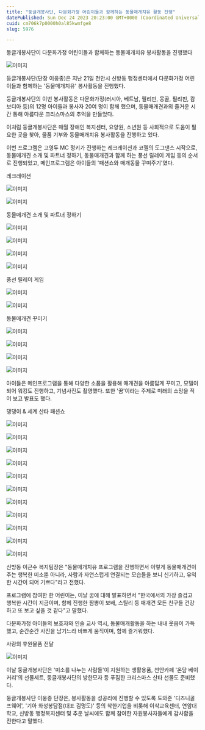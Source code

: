 ```yaml
---
title: "둥글개봉사단, 다문화가정 어린이들과 함께하는 동물매개치유 활동 진행"
datePublished: Sun Dec 24 2023 20:23:00 GMT+0000 (Coordinated Universal Time)
cuid: cm706k7p0000h0al85kwmfge8
slug: 5976

---
```



둥글개봉사단이 다문화가정 어린이들과 함께하는 동물매개치유 봉사활동을 진행했다

![이미지](https://cdn.hashnode.com/res/hashnode/image/upload/v1739260050474/a2d5a1c3-7b84-4351-b984-4422f3f821ab.jpeg)

둥글개봉사단(단장 이웅종)은 지난 21일 천안시 신방동 행정센터에서 다문화가정 어린이들과 함께하는 '동물매개치유' 봉사활동을 진행했다.

둥글개봉사단의 이번 봉사활동은 다문화가정(러시아, 베트남, 필리핀, 몽골, 필리핀, 캄보디아 등)의 12명 아이들과 봉사자 20여 명이 함께 했으며, 동물매개견과의 즐거운 시간 통해 아름다운 크리스마스의 추억을 만들었다.

이처럼 둥글개봉사단은 매월 장애인 복지센터, 요양원, 소년원 등 사회적으로 도움이 필요한 곳을 찾아, 물품 기부와 동물매개치유 봉사활동을 진행하고 있다.

이번 프로그램은 고영두 MC 펑키가 진행하는 레크레이션과 코젤의 도그댄스 시작으로, 동물매개견 소개 및 파트너 정하기, 동물매개견과 함께 하는 풍선 릴레이 게임 등의 순서로 진행되었고, 메인프로그램은 아이들의 '패션쇼와 매개동물 꾸며주기'였다.

레크레이션

![이미지](https://cdn.hashnode.com/res/hashnode/image/upload/v1739260052589/1ae600eb-fad7-4f2e-99d4-9711d9ef0071.jpeg)

![이미지](https://cdn.hashnode.com/res/hashnode/image/upload/v1739260054707/c318477f-4d0d-4248-bfc4-528a7d6744b8.jpeg)

동물매개견 소개 및 파트너 정하기

![이미지](https://cdn.hashnode.com/res/hashnode/image/upload/v1739260056689/10590663-9ba2-4c49-9fb2-93b94d736c02.jpeg)

![이미지](https://cdn.hashnode.com/res/hashnode/image/upload/v1739260058927/b90f09c4-f07c-419a-8890-4fb11d8be348.jpeg)

![이미지](https://cdn.hashnode.com/res/hashnode/image/upload/v1739260061377/e8224f9a-a104-48e2-9af6-d3b3488ed583.jpeg)

![이미지](https://cdn.hashnode.com/res/hashnode/image/upload/v1739260063366/2e7ad9f9-5148-41f6-9600-0fce47fd7f26.jpeg)

풍선 릴레이 게임

![이미지](https://cdn.hashnode.com/res/hashnode/image/upload/v1739260065338/76c15cb8-6f88-46ac-b40f-d26a78b09935.jpeg)

![이미지](https://cdn.hashnode.com/res/hashnode/image/upload/v1739260067632/e313c0fa-05d3-4707-b33f-297496740551.jpeg)

동물매개견 꾸미기

![이미지](https://cdn.hashnode.com/res/hashnode/image/upload/v1739260070002/81670439-e83d-4e26-b51a-0fbad263902b.jpeg)

![이미지](https://cdn.hashnode.com/res/hashnode/image/upload/v1739260072393/448195b3-f8a1-4986-ad1b-22b596601619.jpeg)

![이미지](https://cdn.hashnode.com/res/hashnode/image/upload/v1739260074942/17f44406-5bd1-49c0-ac3f-c0e03ff2acf3.jpeg)

![이미지](https://cdn.hashnode.com/res/hashnode/image/upload/v1739260076879/9672437a-1518-4f1a-9c4f-6791893dc8e9.jpeg)

아이들은 메인프로그램을 통해 다양한 소품을 활용해 매개견을 아름답게 꾸미고, 모델이 되어 워킹도 진행하고, 기념사진도 촬영했다. 또한 '꿈'이라는 주제로 미래의 소망을 적어 보고 발표도 했다.

댕댕이 & 세계 산타 패션쇼

![이미지](https://cdn.hashnode.com/res/hashnode/image/upload/v1739260080034/3f0d8cc6-fd45-43d9-955c-d3dd8cbb62a7.jpeg)

![이미지](https://cdn.hashnode.com/res/hashnode/image/upload/v1739260082124/c36b6169-ca16-475b-ab1d-aa0e03cb8f70.jpeg)

![이미지](https://cdn.hashnode.com/res/hashnode/image/upload/v1739260084456/f13e9faa-dff9-489d-b010-2290308aa1c7.jpeg)

![이미지](https://cdn.hashnode.com/res/hashnode/image/upload/v1739260086550/8454ae30-0595-4f64-b967-44d66d83b07f.jpeg)

![이미지](https://cdn.hashnode.com/res/hashnode/image/upload/v1739260089116/c0e25d60-6202-4e44-9aaf-07438f10ba63.jpeg)

![이미지](https://cdn.hashnode.com/res/hashnode/image/upload/v1739260091595/2739c182-4586-462e-be01-d949dc30379a.jpeg)

![이미지](https://cdn.hashnode.com/res/hashnode/image/upload/v1739260093635/10d65ed7-6693-4f0b-9a09-6259f92ecd94.jpeg)

![이미지](https://cdn.hashnode.com/res/hashnode/image/upload/v1739260095973/073f62dd-c209-4750-b154-a9d553b5cf65.jpeg)

![이미지](https://cdn.hashnode.com/res/hashnode/image/upload/v1739260098344/8c110d39-b6fc-4e51-a41d-42e4d6b74855.jpeg)

![이미지](https://cdn.hashnode.com/res/hashnode/image/upload/v1739260100420/66b1c6b6-5fe9-4f7d-a191-e9ab0659475c.jpeg)

![이미지](https://cdn.hashnode.com/res/hashnode/image/upload/v1739260102927/8e1c6c39-2c8c-4641-ac0b-539ca961a09e.jpeg)

신방동 이근수 복지팀장은 "동물매개치유 프로그램을 진행하면서 이렇게 동물매개견이 주는 행복한 미소뿐 아니라, 사람과 자연스럽게 연결되는 모습들을 보니 신기하고, 유익한 시간이 되어 기쁘다"라고 전했다.

프로그램에 참여한 한 어린이는, 이날 꿈에 대해 발표하면서 "한국에서의 가장 즐겁고 행복한 시간이 지금이며, 함께 진행한 짬뽕이 보배, 스틸리 등 매개견 모든 친구들 건강하고 또 보고 싶을 것 같다"고 말했다.

다문화가정 아이들의 보호자와 인솔 교사 역시, 동물매개활동을 하는 내내 웃음이 가득했고, 순간순간 사진을 남기느라 바쁘게 움직이며, 함께 즐거워했다.

사랑의 후원물품 전달

![이미지](https://cdn.hashnode.com/res/hashnode/image/upload/v1739260105603/b1d654a1-4bfc-4b1e-bf58-373cd69856da.jpeg)

이날 둥글개봉사단은 '미소를 나누는 사람들'이 지원하는 생활용품, 천안카페 '온담 베이커리'의 선물세트, 둥글개봉사단의 방한모자 등 푸짐한 크리스마스 산타 선물도 준비했다.

둥글개봉사단 이웅종 단장은, 봉사활동을 성공리에 진행할 수 있도록 도와준 '디즈니골프웨어', '기아 화성봉담점(대표 김명도)' 등의 착한기업을 비롯해 이삭교육센터, 연암대학교, 신방동 행정복지센터 및 추운 날씨에도 함께 참여한 자원봉사자들에게 감사함을 전한다고 말했다.